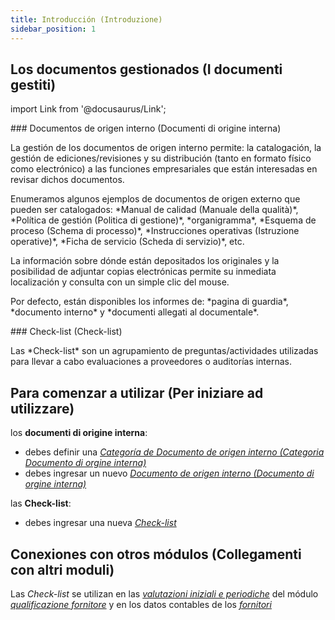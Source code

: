 ```yaml
---
title: Introducción (Introduzione)
sidebar_position: 1
---
```


## Los documentos gestionados (I documenti gestiti)

import Link from '@docusaurus/Link';

<div className="cardContainer">
    <div className="card">
###     <Link to="/docs/quality/internal-origin-documents/internal-origin-document/internal-origin-document-management">Documentos de origen interno (Documenti di origine interna)</Link>
        <p>La gestión de los documentos de origen interno permite: la catalogación, la gestión de ediciones/revisiones y su distribución (tanto en formato físico como electrónico) a las funciones empresariales que están interesadas en revisar dichos documentos.</p>
        <p>Enumeramos algunos ejemplos de documentos de origen externo que pueden ser catalogados: *Manual de calidad (Manuale della qualità)*, *Política de gestión (Politica di gestione)*, *organigramma*, *Esquema de proceso (Schema di processo)*, *Instrucciones operativas (Istruzione operative)*, *Ficha de servicio (Scheda di servizio)*, etc.</p>
        <p>La información sobre dónde están depositados los originales y la posibilidad de adjuntar copias electrónicas permite su inmediata localización y consulta con un simple clic del mouse.</p>
        <p>Por defecto, están disponibles los informes de: *pagina di guardia*, *documento interno* y *documenti allegati al documentale*.</p>
    </div>
</div>

<div className="cardContainer">
    <div className="card">
###     <Link to="/docs/quality/internal-origin-documents/check-list">Check-list (Check-list)</Link>
        <p>Las *Check-list* son un agrupamiento de preguntas/actividades utilizadas para llevar a cabo evaluaciones a proveedores o auditorías internas.</p>
    </div>
</div>


## Para comenzar a utilizar (Per iniziare ad utilizzare)  

los **documenti di origine interna**:
- debes definir una [*Categoría de Documento de origen interno (Categoria Documento di orgine interna)*](/docs/configurations/tables/quality/documents/internal-document-category)   
- debes ingresar un nuevo [*Documento de origen interno (Documento di orgine interna)*](/docs/quality/internal-origin-documents/internal-origin-document/internal-origin-document-management)   

las **Check-list**:
- debes ingresar una nueva [*Check-list*](/docs/quality/internal-origin-documents/check-list)   


## Conexiones con otros módulos (Collegamenti con altri moduli)
Las *Check-list* se utilizan en las [*valutazioni iniziali e periodiche*](/docs/quality/vendor-rating/initial-vendor-rating) del módulo [*qualificazione fornitore*](/docs/quality/vendor-rating/vendor-rating-intro) y en los datos contables de los [*fornitori*](/docs/erp-home/registers/contacts/create-new-contact/accounting-data/accounting-data-intro)